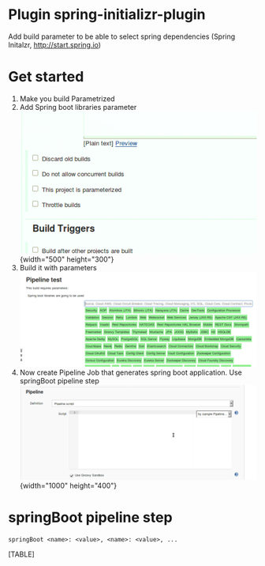 # Plugin spring-initializr-plugin

  
Add build parameter to be able to select spring dependencies (Spring
Initalzr, http://start.spring.io)

# Get started

1.  Make you build Parametrized
2.  Add Spring boot libraries parameter  
    ![](docs/images/selectParameter.gif){width="500"
    height="300"}
3.  Build it with parameters  
    ![](docs/images/ezgif.com-optimize.gif)
4.  Now create Pipeline Job that generates spring boot application. Use
    springBoot pipeline step  
    ![](docs/images/ezgif.com-optimize(1).gif){width="1000"
    height="400"}

# springBoot pipeline step

``` syntaxhighlighter-pre
springBoot <name>: <value>, <name>: <value>, ...  
```

[TABLE]
